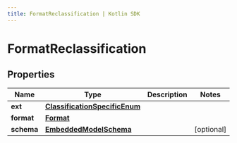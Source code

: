 ```yaml
---
title: FormatReclassification | Kotlin SDK
---
```




# FormatReclassification

## Properties
Name | Type | Description | Notes
------------ | ------------- | ------------- | -------------
**ext** | [**ClassificationSpecificEnum**](ClassificationSpecificEnum) |  | 
**format** | [**Format**](Format) |  | 
**schema** | [**EmbeddedModelSchema**](EmbeddedModelSchema) |  |  [optional]




